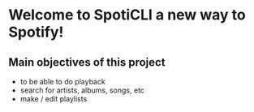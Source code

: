 # Welcome to SpotiCLI a new way to Spotify!
## **Main objectives of this project**
- to be able to do playback
- search for artists, albums, songs, etc
- make / edit playlists
  
